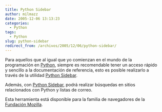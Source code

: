 ```yaml
---
title: Python Sidebar
author: milmazz
date: 2005-12-06 13:13:23
categories:
  - Python
tags:
  - Python
slug: python-sidebar
redirect_from: /archivos/2005/12/06/python-sidebar/
---
```


Para aquellos que al igual que yo comienzan en el mundo de la programación en [Python](http://www.python.org), siempre es recomendable tener un acceso rápido y sencillo a la documentación de referencia, esto es posible realizarlo a través de la utilidad [Python Sidebar](http://projects.edgewall.com/python-sidebar/).

Además, con [Python Sidebar](http://projects.edgewall.com/python-sidebar/), podrá realizar búsquedas en sitios relacionados con Python y listas de correo.

Esta herramienta está disponible para la familia de navegadores de la [Fundación Mozilla](http://www.mozilla.org).
